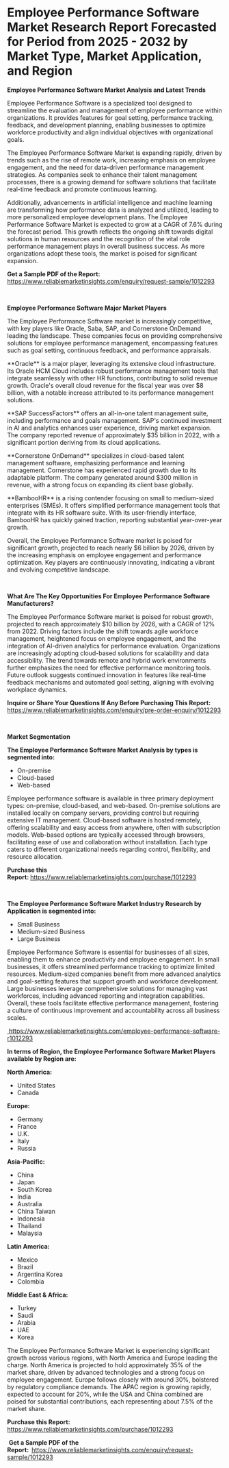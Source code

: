 <p><h1>Employee Performance Software Market Research Report Forecasted for Period from 2025 -  2032 by Market Type, Market Application, and Region</h1></p><p><strong>Employee Performance Software Market Analysis and Latest Trends</strong></p>
<p><p>Employee Performance Software is a specialized tool designed to streamline the evaluation and management of employee performance within organizations. It provides features for goal setting, performance tracking, feedback, and development planning, enabling businesses to optimize workforce productivity and align individual objectives with organizational goals.</p><p>The Employee Performance Software Market is expanding rapidly, driven by trends such as the rise of remote work, increasing emphasis on employee engagement, and the need for data-driven performance management strategies. As companies seek to enhance their talent management processes, there is a growing demand for software solutions that facilitate real-time feedback and promote continuous learning. </p><p>Additionally, advancements in artificial intelligence and machine learning are transforming how performance data is analyzed and utilized, leading to more personalized employee development plans. The Employee Performance Software Market is expected to grow at a CAGR of 7.6% during the forecast period. This growth reflects the ongoing shift towards digital solutions in human resources and the recognition of the vital role performance management plays in overall business success. As more organizations adopt these tools, the market is poised for significant expansion.</p></p>
<p><strong>Get a Sample PDF of the Report:&nbsp;</strong> <a href="https://www.reliablemarketinsights.com/enquiry/request-sample/1012293?utm_campaign=3123&utm_medium=2&utm_source=Github&utm_content=ia&utm_term=16042025&utm_id=employee-performance-software">https://www.reliablemarketinsights.com/enquiry/request-sample/1012293</a></p>
<p>&nbsp;</p>
<p><strong>Employee Performance Software Major Market Players</strong></p>
<p><p>The Employee Performance Software market is increasingly competitive, with key players like Oracle, Saba, SAP, and Cornerstone OnDemand leading the landscape. These companies focus on providing comprehensive solutions for employee performance management, encompassing features such as goal setting, continuous feedback, and performance appraisals.</p><p>**Oracle** is a major player, leveraging its extensive cloud infrastructure. Its Oracle HCM Cloud includes robust performance management tools that integrate seamlessly with other HR functions, contributing to solid revenue growth. Oracle's overall cloud revenue for the fiscal year was over $8 billion, with a notable increase attributed to its performance management solutions.</p><p>**SAP SuccessFactors** offers an all-in-one talent management suite, including performance and goals management. SAP's continued investment in AI and analytics enhances user experience, driving market expansion. The company reported revenue of approximately $35 billion in 2022, with a significant portion deriving from its cloud applications.</p><p>**Cornerstone OnDemand** specializes in cloud-based talent management software, emphasizing performance and learning management. Cornerstone has experienced rapid growth due to its adaptable platform. The company generated around $300 million in revenue, with a strong focus on expanding its client base globally.</p><p>**BambooHR** is a rising contender focusing on small to medium-sized enterprises (SMEs). It offers simplified performance management tools that integrate with its HR software suite. With its user-friendly interface, BambooHR has quickly gained traction, reporting substantial year-over-year growth.</p><p>Overall, the Employee Performance Software market is poised for significant growth, projected to reach nearly $6 billion by 2026, driven by the increasing emphasis on employee engagement and performance optimization. Key players are continuously innovating, indicating a vibrant and evolving competitive landscape.</p></p>
<p>&nbsp;</p>
<p><strong>What Are The Key Opportunities For Employee Performance Software Manufacturers?</strong></p>
<p><p>The Employee Performance Software market is poised for robust growth, projected to reach approximately $10 billion by 2026, with a CAGR of 12% from 2022. Driving factors include the shift towards agile workforce management, heightened focus on employee engagement, and the integration of AI-driven analytics for performance evaluation. Organizations are increasingly adopting cloud-based solutions for scalability and data accessibility. The trend towards remote and hybrid work environments further emphasizes the need for effective performance monitoring tools. Future outlook suggests continued innovation in features like real-time feedback mechanisms and automated goal setting, aligning with evolving workplace dynamics.</p></p>
<p><strong>Inquire or Share Your Questions If Any Before Purchasing This Report:</strong> <a href="https://www.reliablemarketinsights.com/enquiry/pre-order-enquiry/1012293?utm_campaign=3123&utm_medium=2&utm_source=Github&utm_content=ia&utm_term=16042025&utm_id=employee-performance-software">https://www.reliablemarketinsights.com/enquiry/pre-order-enquiry/1012293</a></p>
<p>&nbsp;</p>
<p><strong>Market Segmentation</strong></p>
<p><strong>The Employee Performance Software Market Analysis by types is segmented into:</strong></p>
<p><ul><li>On-premise</li><li>Cloud-based</li><li>Web-based</li></ul></p>
<p><p>Employee performance software is available in three primary deployment types: on-premise, cloud-based, and web-based. On-premise solutions are installed locally on company servers, providing control but requiring extensive IT management. Cloud-based software is hosted remotely, offering scalability and easy access from anywhere, often with subscription models. Web-based options are typically accessed through browsers, facilitating ease of use and collaboration without installation. Each type caters to different organizational needs regarding control, flexibility, and resource allocation.</p></p>
<p><strong>Purchase this Report:&nbsp;</strong><a href="https://www.reliablemarketinsights.com/purchase/1012293?utm_campaign=3123&utm_medium=2&utm_source=Github&utm_content=ia&utm_term=16042025&utm_id=employee-performance-software">https://www.reliablemarketinsights.com/purchase/1012293</a></p>
<p>&nbsp;</p>
<p><strong>The Employee Performance Software Market Industry Research by Application is segmented into:</strong></p>
<p><ul><li>Small Business</li><li>Medium-sized Business</li><li>Large Business</li></ul></p>
<p><p>Employee Performance Software is essential for businesses of all sizes, enabling them to enhance productivity and employee engagement. In small businesses, it offers streamlined performance tracking to optimize limited resources. Medium-sized companies benefit from more advanced analytics and goal-setting features that support growth and workforce development. Large businesses leverage comprehensive solutions for managing vast workforces, including advanced reporting and integration capabilities. Overall, these tools facilitate effective performance management, fostering a culture of continuous improvement and accountability across all business scales.</p></p>
<p><a href="https://www.reliablemarketinsights.com/employee-performance-software-r1012293?utm_campaign=3123&utm_medium=2&utm_source=Github&utm_content=ia&utm_term=16042025&utm_id=employee-performance-software">&nbsp;https://www.reliablemarketinsights.com/employee-performance-software-r1012293</a></p>
<p><strong>In terms of Region, the Employee Performance Software Market Players available by Region are:</strong></p>
<p>
    <p> <strong> North America: </strong>
        <ul>
            <li>United States</li>
            <li>Canada</li>
        </ul>
        </p> 
    <p> <strong> Europe: </strong>
        <ul>
            <li>Germany</li>
            <li>France</li>
            <li>U.K.</li>
            <li>Italy</li>
            <li>Russia</li>
        </ul>
        </p> 
    <p> <strong> Asia-Pacific: </strong>
        <ul>
            <li>China</li>
            <li>Japan</li>
            <li>South Korea</li>
            <li>India</li>
            <li>Australia</li>
            <li>China Taiwan</li>
            <li>Indonesia</li>
            <li>Thailand</li>
            <li>Malaysia</li>
        </ul>
        </p> 
    <p> <strong> Latin America: </strong>
        <ul>
            <li>Mexico</li>
            <li>Brazil</li>
            <li>Argentina Korea</li>
            <li>Colombia</li>
        </ul>
        </p> 
    <p> <strong> Middle East & Africa: </strong>
        <ul>
            <li>Turkey</li>
            <li>Saudi</li>
            <li>Arabia</li>
            <li>UAE</li>
            <li>Korea</li>
        </ul>
    </p>
    </p>
<p><p>The Employee Performance Software Market is experiencing significant growth across various regions, with North America and Europe leading the charge. North America is projected to hold approximately 35% of the market share, driven by advanced technologies and a strong focus on employee engagement. Europe follows closely with around 30%, bolstered by regulatory compliance demands. The APAC region is growing rapidly, expected to account for 20%, while the USA and China combined are poised for substantial contributions, each representing about 7.5% of the market share.</p></p>
<p><strong>Purchase this Report: </strong><a href="https://www.reliablemarketinsights.com/purchase/1012293?utm_campaign=3123&utm_medium=2&utm_source=Github&utm_content=ia&utm_term=16042025&utm_id=employee-performance-software">https://www.reliablemarketinsights.com/purchase/1012293</a></p>
<p>&nbsp;<strong>Get a Sample PDF of the Report:&nbsp;&nbsp;</strong><a href="https://www.reliablemarketinsights.com/enquiry/request-sample/1012293?utm_campaign=3123&utm_medium=2&utm_source=Github&utm_content=ia&utm_term=16042025&utm_id=employee-performance-software">https://www.reliablemarketinsights.com/enquiry/request-sample/1012293</a></p>
<p><strong></strong></p>
<p><p></p><p></p><p></p></p>
